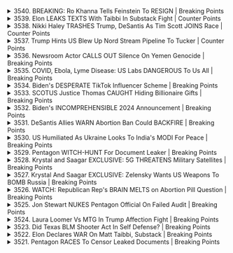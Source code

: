 <details>
<summary>3540. BREAKING: Ro Khanna Tells Feinstein To RESIGN | Breaking Points</summary><br>

<a href="https://www.youtube.com/watch?v=sAD6Aly7c0c" target="_blank">
    <img src="https://img.youtube.com/vi/sAD6Aly7c0c/maxresdefault.jpg" 
        alt="[Youtube]" width="200">
</a>

# BREAKING: Ro Khanna Tells Feinstein To RESIGN | Breaking Points


</details>

<details>
<summary>3539. Elon LEAKS TEXTS With Taibbi In Substack Fight | Counter Points</summary><br>

<a href="https://www.youtube.com/watch?v=PofyexPJUgA" target="_blank">
    <img src="https://img.youtube.com/vi/PofyexPJUgA/maxresdefault.jpg" 
        alt="[Youtube]" width="200">
</a>

# Elon LEAKS TEXTS With Taibbi In Substack Fight | Counter Points


</details>

<details>
<summary>3538. Nikki Haley TRASHES Trump, DeSantis As Tim Scott JOINS Race | Counter Points</summary><br>

<a href="https://www.youtube.com/watch?v=EREAENgZOZo" target="_blank">
    <img src="https://img.youtube.com/vi/EREAENgZOZo/maxresdefault.jpg" 
        alt="[Youtube]" width="200">
</a>

# Nikki Haley TRASHES Trump, DeSantis As Tim Scott JOINS Race | Counter Points


</details>

<details>
<summary>3537. Trump Hints US Blew Up Nord Stream Pipeline To Tucker | Counter Points</summary><br>

<a href="https://www.youtube.com/watch?v=81Oe1lPW0VE" target="_blank">
    <img src="https://img.youtube.com/vi/81Oe1lPW0VE/maxresdefault.jpg" 
        alt="[Youtube]" width="200">
</a>

# Trump Hints US Blew Up Nord Stream Pipeline To Tucker | Counter Points


</details>

<details>
<summary>3536. Newsroom Actor CALLS OUT Silence On Yemen Genocide | Breaking Points</summary><br>

<a href="https://www.youtube.com/watch?v=4CUfdYyi-RU" target="_blank">
    <img src="https://img.youtube.com/vi/4CUfdYyi-RU/maxresdefault.jpg" 
        alt="[Youtube]" width="200">
</a>

# Newsroom Actor CALLS OUT Silence On Yemen Genocide | Breaking Points


</details>

<details>
<summary>3535. COVID, Ebola, Lyme Disease: US Labs DANGEROUS To Us All | Breaking Points</summary><br>

<a href="https://www.youtube.com/watch?v=okyxN0CD7zA" target="_blank">
    <img src="https://img.youtube.com/vi/okyxN0CD7zA/maxresdefault.jpg" 
        alt="[Youtube]" width="200">
</a>

# COVID, Ebola, Lyme Disease: US Labs DANGEROUS To Us All | Breaking Points


</details>

<details>
<summary>3534. Biden's DESPERATE TikTok Influencer Scheme | Breaking Points</summary><br>

<a href="https://www.youtube.com/watch?v=wzMIPT6WxxI" target="_blank">
    <img src="https://img.youtube.com/vi/wzMIPT6WxxI/maxresdefault.jpg" 
        alt="[Youtube]" width="200">
</a>

# Biden's DESPERATE TikTok Influencer Scheme | Breaking Points


</details>

<details>
<summary>3533. SCOTUS Justice Thomas CAUGHT Hiding Billionaire Gifts | Breaking Points</summary><br>

<a href="https://www.youtube.com/watch?v=6tmepPhRnNk" target="_blank">
    <img src="https://img.youtube.com/vi/6tmepPhRnNk/maxresdefault.jpg" 
        alt="[Youtube]" width="200">
</a>

# SCOTUS Justice Thomas CAUGHT Hiding Billionaire Gifts | Breaking Points


</details>

<details>
<summary>3532. Biden's INCOMPREHENSIBLE 2024 Announcement | Breaking Points</summary><br>

<a href="https://www.youtube.com/watch?v=CipFOqSH9Jw" target="_blank">
    <img src="https://img.youtube.com/vi/CipFOqSH9Jw/maxresdefault.jpg" 
        alt="[Youtube]" width="200">
</a>

# Biden's INCOMPREHENSIBLE 2024 Announcement | Breaking Points


</details>

<details>
<summary>3531. DeSantis Allies WARN Abortion Ban Could BACKFIRE | Breaking Points</summary><br>

<a href="https://www.youtube.com/watch?v=oUgGinBbhcc" target="_blank">
    <img src="https://img.youtube.com/vi/oUgGinBbhcc/maxresdefault.jpg" 
        alt="[Youtube]" width="200">
</a>

# DeSantis Allies WARN Abortion Ban Could BACKFIRE | Breaking Points


</details>

<details>
<summary>3530. US Humiliated As Ukraine Looks To India's MODI For Peace | Breaking Points</summary><br>

<a href="https://www.youtube.com/watch?v=gm90fRC4pZg" target="_blank">
    <img src="https://img.youtube.com/vi/gm90fRC4pZg/maxresdefault.jpg" 
        alt="[Youtube]" width="200">
</a>

# US Humiliated As Ukraine Looks To India's MODI For Peace | Breaking Points


</details>

<details>
<summary>3529. Pentagon WITCH-HUNT For Document Leaker | Breaking Points</summary><br>

<a href="https://www.youtube.com/watch?v=5WaGZxKcQwo" target="_blank">
    <img src="https://img.youtube.com/vi/5WaGZxKcQwo/maxresdefault.jpg" 
        alt="[Youtube]" width="200">
</a>

# Pentagon WITCH-HUNT For Document Leaker | Breaking Points


</details>

<details>
<summary>3528. Krystal and Saagar EXCLUSIVE: 5G THREATENS Military Satellites | Breaking Points</summary><br>

<a href="https://www.youtube.com/watch?v=kAAu-ogObBA" target="_blank">
    <img src="https://img.youtube.com/vi/kAAu-ogObBA/maxresdefault.jpg" 
        alt="[Youtube]" width="200">
</a>

# Krystal and Saagar EXCLUSIVE: 5G THREATENS Military Satellites | Breaking Points


</details>

<details>
<summary>3527. Krystal And Saagar EXCLUSIVE: Zelensky Wants US Weapons To BOMB Russia | Breaking Points</summary><br>

<a href="https://www.youtube.com/watch?v=N89iJQ8D528" target="_blank">
    <img src="https://img.youtube.com/vi/N89iJQ8D528/maxresdefault.jpg" 
        alt="[Youtube]" width="200">
</a>

# Krystal And Saagar EXCLUSIVE: Zelensky Wants US Weapons To BOMB Russia | Breaking Points


</details>

<details>
<summary>3526. WATCH: Republican Rep's BRAIN MELTS on Abortion Pill Question | Breaking Points</summary><br>

<a href="https://www.youtube.com/watch?v=45CGZ1YlT2o" target="_blank">
    <img src="https://img.youtube.com/vi/45CGZ1YlT2o/maxresdefault.jpg" 
        alt="[Youtube]" width="200">
</a>

# WATCH: Republican Rep's BRAIN MELTS on Abortion Pill Question | Breaking Points


</details>

<details>
<summary>3525. Jon Stewart NUKES Pentagon Official On Failed Audit | Breaking Points</summary><br>

<a href="https://www.youtube.com/watch?v=ha53BoiHlXY" target="_blank">
    <img src="https://img.youtube.com/vi/ha53BoiHlXY/maxresdefault.jpg" 
        alt="[Youtube]" width="200">
</a>

# Jon Stewart NUKES Pentagon Official On Failed Audit | Breaking Points


</details>

<details>
<summary>3524. Laura Loomer Vs MTG In Trump Affection Fight | Breaking Points</summary><br>

<a href="https://www.youtube.com/watch?v=eYJghwsVBE8" target="_blank">
    <img src="https://img.youtube.com/vi/eYJghwsVBE8/maxresdefault.jpg" 
        alt="[Youtube]" width="200">
</a>

# Laura Loomer Vs MTG In Trump Affection Fight | Breaking Points


</details>

<details>
<summary>3523. Did Texas BLM Shooter Act In Self Defense? | Breaking Points</summary><br>

<a href="https://www.youtube.com/watch?v=aUWuxlvGukI" target="_blank">
    <img src="https://img.youtube.com/vi/aUWuxlvGukI/maxresdefault.jpg" 
        alt="[Youtube]" width="200">
</a>

# Did Texas BLM Shooter Act In Self Defense? | Breaking Points


</details>

<details>
<summary>3522. Elon Declares WAR On Matt Taibbi, Substack | Breaking Points</summary><br>

<a href="https://www.youtube.com/watch?v=13ymFXBHwJE" target="_blank">
    <img src="https://img.youtube.com/vi/13ymFXBHwJE/maxresdefault.jpg" 
        alt="[Youtube]" width="200">
</a>

# Elon Declares WAR On Matt Taibbi, Substack | Breaking Points


</details>

<details>
<summary>3521. Pentagon RACES To Censor Leaked Documents | Breaking Points</summary><br>

<a href="https://www.youtube.com/watch?v=nGakmwMnyQw" target="_blank">
    <img src="https://img.youtube.com/vi/nGakmwMnyQw/maxresdefault.jpg" 
        alt="[Youtube]" width="200">
</a>

# Pentagon RACES To Censor Leaked Documents | Breaking Points


</details>

